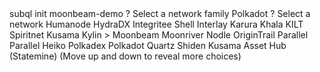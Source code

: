 <div id="termynal" data-termynal>
  <span data-ty="input"><span class="file-path"></span> subql init moonbeam-demo</span>
  <span data-ty>? Select a network family Polkadot</span>
  <span data-ty>? Select a network </span>
  <span data-ty>  Humanode</span>
  <span data-ty>  HydraDX</span>
  <span data-ty>  Integritee Shell</span>
  <span data-ty>  Interlay</span>
  <span data-ty>  Karura</span>
  <span data-ty>  Khala</span>
  <span data-ty>  KILT Spiritnet</span>
  <span data-ty>  Kusama</span>
  <span data-ty>  Kylin</span>
  <span data-ty>> Moonbeam</span>
  <span data-ty>  Moonriver</span>
  <span data-ty>  Nodle</span>
  <span data-ty>  OriginTrail</span>
  <span data-ty>  Parallel</span>
  <span data-ty>  Parallel Heiko</span>
  <span data-ty>  Polkadex</span>
  <span data-ty>  Polkadot</span>
  <span data-ty>  Quartz</span>
  <span data-ty>  Shiden</span>
  <span data-ty>  Kusama Asset Hub (Statemine)</span>
  <span data-ty>(Move up and down to reveal more choices)</span>
</div>